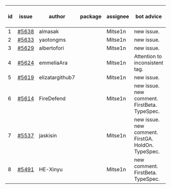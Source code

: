 | id | issue | author | package | assignee | bot advice | created date of issue | target release date | date from target |
| ------ | ------ | ------ | ------ | ------ | ------ | ------ | ------ | :-----: |
| 1 | [#5638](https://github.com/Azure/sdk-release-request/issues/5638) | almasak |  | Mitse1n | new issue. | 10-23 | 11-21 |  |
| 2 | [#5633](https://github.com/Azure/sdk-release-request/issues/5633) | yaotongms |  | Mitse1n | new issue. | 10-23 | 11-22 |  |
| 3 | [#5629](https://github.com/Azure/sdk-release-request/issues/5629) | albertofori |  | Mitse1n | new issue. | 10-22 | 11-22 |  |
| 4 | [#5624](https://github.com/Azure/sdk-release-request/issues/5624) | emmeliaAra |  | Mitse1n | Attention to inconsistent tag. | 10-22 | 11-22 |  |
| 5 | [#5619](https://github.com/Azure/sdk-release-request/issues/5619) | elizatargithub7 |  | Mitse1n | new issue. | 10-16 | 11-22 |  |
| 6 | [#5614](https://github.com/Azure/sdk-release-request/issues/5614) | FireDefend |  | Mitse1n | new issue. new comment. FirstBeta. TypeSpec. | 10-15 | 10-25 |  |
| 7 | [#5537](https://github.com/Azure/sdk-release-request/issues/5537) | jaskisin |  | Mitse1n | new issue. new comment. FirstGA. HoldOn. TypeSpec. | 09-27 | 10-24 |  |
| 8 | [#5491](https://github.com/Azure/sdk-release-request/issues/5491) | HE-Xinyu |  | Mitse1n | new comment. FirstBeta. TypeSpec. | 09-13 | 10-24 |  |

